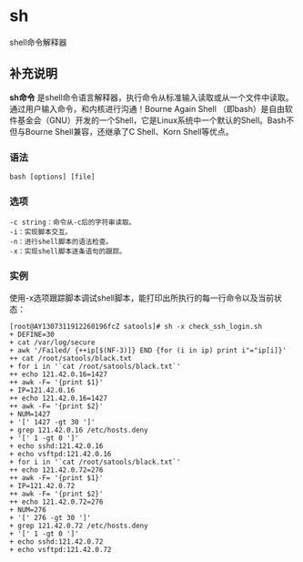sh
===

shell命令解释器

## 补充说明

**sh命令** 是shell命令语言解释器，执行命令从标准输入读取或从一个文件中读取。通过用户输入命令，和内核进行沟通！Bourne Again Shell （即bash）是自由软件基金会（GNU）开发的一个Shell，它是Linux系统中一个默认的Shell。Bash不但与Bourne Shell兼容，还继承了C Shell、Korn Shell等优点。

###  语法

```
bash [options] [file]
```

###  选项

```
-c string：命令从-c后的字符串读取。
-i：实现脚本交互。
-n：进行shell脚本的语法检查。
-x：实现shell脚本逐条语句的跟踪。
```

###  实例

使用-x选项跟踪脚本调试shell脚本，能打印出所执行的每一行命令以及当前状态：

```
[root@AY1307311912260196fcZ satools]# sh -x check_ssh_login.sh
+ DEFINE=30
+ cat /var/log/secure
+ awk '/Failed/ {++ip[$(NF-3)]} END {for (i in ip) print i"="ip[i]}'
++ cat /root/satools/black.txt
+ for i in '`cat /root/satools/black.txt`'
++ echo 121.42.0.16=1427
++ awk -F= '{print $1}'
+ IP=121.42.0.16
++ echo 121.42.0.16=1427
++ awk -F= '{print $2}'
+ NUM=1427
+ '[' 1427 -gt 30 ']'
+ grep 121.42.0.16 /etc/hosts.deny
+ '[' 1 -gt 0 ']'
+ echo sshd:121.42.0.16
+ echo vsftpd:121.42.0.16
+ for i in '`cat /root/satools/black.txt`'
++ echo 121.42.0.72=276
++ awk -F= '{print $1}'
+ IP=121.42.0.72
++ awk -F= '{print $2}'
++ echo 121.42.0.72=276
+ NUM=276
+ '[' 276 -gt 30 ']'
+ grep 121.42.0.72 /etc/hosts.deny
+ '[' 1 -gt 0 ']'
+ echo sshd:121.42.0.72
+ echo vsftpd:121.42.0.72
```



